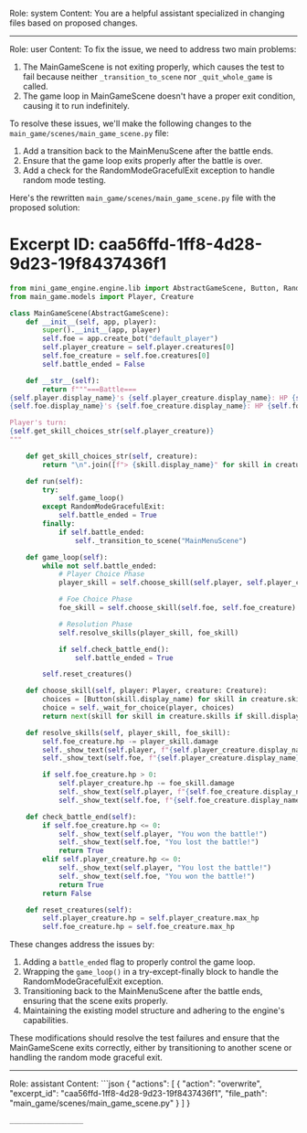 Role: system
Content: You are a helpful assistant specialized in changing files based on proposed changes.
__________________
Role: user
Content: To fix the issue, we need to address two main problems:

1. The MainGameScene is not exiting properly, which causes the test to fail because neither `_transition_to_scene` nor `_quit_whole_game` is called.
2. The game loop in MainGameScene doesn't have a proper exit condition, causing it to run indefinitely.

To resolve these issues, we'll make the following changes to the `main_game/scenes/main_game_scene.py` file:

1. Add a transition back to the MainMenuScene after the battle ends.
2. Ensure that the game loop exits properly after the battle is over.
3. Add a check for the RandomModeGracefulExit exception to handle random mode testing.

Here's the rewritten `main_game/scenes/main_game_scene.py` file with the proposed solution:

# Excerpt ID: caa56ffd-1ff8-4d28-9d23-19f8437436f1
```python main_game/scenes/main_game_scene.py
from mini_game_engine.engine.lib import AbstractGameScene, Button, RandomModeGracefulExit
from main_game.models import Player, Creature

class MainGameScene(AbstractGameScene):
    def __init__(self, app, player):
        super().__init__(app, player)
        self.foe = app.create_bot("default_player")
        self.player_creature = self.player.creatures[0]
        self.foe_creature = self.foe.creatures[0]
        self.battle_ended = False

    def __str__(self):
        return f"""===Battle===
{self.player.display_name}'s {self.player_creature.display_name}: HP {self.player_creature.hp}/{self.player_creature.max_hp}
{self.foe.display_name}'s {self.foe_creature.display_name}: HP {self.foe_creature.hp}/{self.foe_creature.max_hp}

Player's turn:
{self.get_skill_choices_str(self.player_creature)}
"""

    def get_skill_choices_str(self, creature):
        return "\n".join([f"> {skill.display_name}" for skill in creature.skills])

    def run(self):
        try:
            self.game_loop()
        except RandomModeGracefulExit:
            self.battle_ended = True
        finally:
            if self.battle_ended:
                self._transition_to_scene("MainMenuScene")

    def game_loop(self):
        while not self.battle_ended:
            # Player Choice Phase
            player_skill = self.choose_skill(self.player, self.player_creature)

            # Foe Choice Phase
            foe_skill = self.choose_skill(self.foe, self.foe_creature)

            # Resolution Phase
            self.resolve_skills(player_skill, foe_skill)

            if self.check_battle_end():
                self.battle_ended = True

        self.reset_creatures()

    def choose_skill(self, player: Player, creature: Creature):
        choices = [Button(skill.display_name) for skill in creature.skills]
        choice = self._wait_for_choice(player, choices)
        return next(skill for skill in creature.skills if skill.display_name == choice.display_name)

    def resolve_skills(self, player_skill, foe_skill):
        self.foe_creature.hp -= player_skill.damage
        self._show_text(self.player, f"{self.player_creature.display_name} used {player_skill.display_name}!")
        self._show_text(self.foe, f"{self.player_creature.display_name} used {player_skill.display_name}!")

        if self.foe_creature.hp > 0:
            self.player_creature.hp -= foe_skill.damage
            self._show_text(self.player, f"{self.foe_creature.display_name} used {foe_skill.display_name}!")
            self._show_text(self.foe, f"{self.foe_creature.display_name} used {foe_skill.display_name}!")

    def check_battle_end(self):
        if self.foe_creature.hp <= 0:
            self._show_text(self.player, "You won the battle!")
            self._show_text(self.foe, "You lost the battle!")
            return True
        elif self.player_creature.hp <= 0:
            self._show_text(self.player, "You lost the battle!")
            self._show_text(self.foe, "You won the battle!")
            return True
        return False

    def reset_creatures(self):
        self.player_creature.hp = self.player_creature.max_hp
        self.foe_creature.hp = self.foe_creature.max_hp
```

These changes address the issues by:

1. Adding a `battle_ended` flag to properly control the game loop.
2. Wrapping the `game_loop()` in a try-except-finally block to handle the RandomModeGracefulExit exception.
3. Transitioning back to the MainMenuScene after the battle ends, ensuring that the scene exits properly.
4. Maintaining the existing model structure and adhering to the engine's capabilities.

These modifications should resolve the test failures and ensure that the MainGameScene exits correctly, either by transitioning to another scene or handling the random mode graceful exit.
__________________
Role: assistant
Content: ```json
{
  "actions": [
    {
      "action": "overwrite",
      "excerpt_id": "caa56ffd-1ff8-4d28-9d23-19f8437436f1",
      "file_path": "main_game/scenes/main_game_scene.py"
    }
  ]
}
```
__________________
